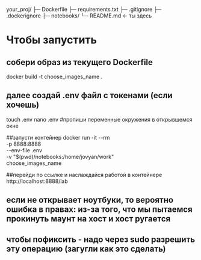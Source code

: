 your_proj/
├─ Dockerfile
├─ requirements.txt
├─ .gitignore
├─ .dockerignore
├─ notebooks/
└─ README.md   ← ты здесь


# Чтобы запустить

## собери образ из текущего Dockerfile
docker build -t choose_images_name .

## далее создай .env файл с токенами (если хочешь)
touch .env
nano .env #пропиши переменные окружения в открывшемся окне

##запусти контейнер
docker run -it --rm \
  -p 8888:8888 \
  --env-file .env \
  -v "$(pwd)/notebooks:/home/jovyan/work" \
  choose_images_name

##перейди по ссылке и наслаждайся работой в контейнере
http://localhost:8888/lab

## если не открывает ноутбуки, то вероятно ошибка в правах: из-за того, что мы пытаемся прокинуть маунт на хост и хост ругается
## чтобы пофиксить - надо через sudo разрешить эту операцию (загугли как это сделать)
